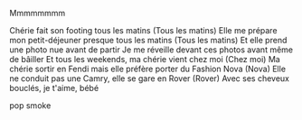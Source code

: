 Mmmmmmmm

Chérie fait son footing tous les matins (Tous les matins)
Elle me prépare mon petit-déjeuner presque tous les matins (Tous les matins)
Et elle prend une photo nue avant de partir
Je me réveille devant ces photos avant même de bâiller
Et tous les weekends, ma chérie vient chez moi (Chez moi)
Ma chérie sortir en Fendi mais elle préfère porter du Fashion Nova (Nova)
Elle ne conduit pas une Camry, elle se gare en Rover (Rover)
Avec ses cheveux bouclés, je t'aime, bébé


pop smoke 
